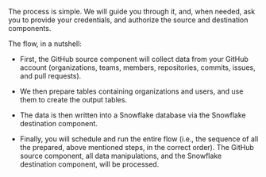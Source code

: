 The process is simple. We will guide you through it, and, when needed, ask you to provide your credentials, and authorize the source and destination components.
 
The flow, in a nutshell:

- First, the GitHub source component will collect data from your GitHub account (organizations, teams, members, repositories, commits, issues, and pull requests).

- We then prepare tables containing organizations and users, and use them to create the output tables.

- The data is then written into a Snowflake database via the Snowflake destination component.

- Finally, you will schedule and run the entire flow (i.e., the sequence of all the prepared, above mentioned steps, in the correct order). The GitHub source component, all data manipulations, and the Snowflake destination component, will be processed.

